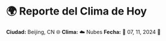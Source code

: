 # 🌍 Reporte del Clima de Hoy

**Ciudad:** Beijing, CN 🌐
**Clima:** ☁️ Nubes
**Fecha:** 📅 07, 11, 2024 🚀
